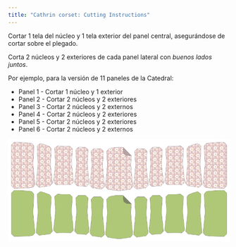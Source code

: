 ```yaml
---
title: "Cathrin corset: Cutting Instructions"
---
```


Cortar 1 tela del núcleo y 1 tela exterior del panel central, asegurándose de cortar sobre el plegado.

Corta 2 núcleos y 2 exteriores de cada panel lateral con _buenos lados juntos_.

Por ejemplo, para la versión de 11 paneles de la Catedral:

- Panel 1 - Cortar 1 núcleo y 1 exterior
- Panel 2 - Cortar 2 núcleos y 2 exteriores
- Panel 3 - Cortar 2 núcleos y 2 externos
- Panel 4 - Cortar 2 núcleos y 2 exteriores
- Panel 5 - Cortar 2 núcleos y 2 exteriores
- Panel 6 - Cortar 2 núcleos y 2 externos

![Piezas de patrón](cathrin_cutting.png)
